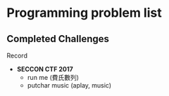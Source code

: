# Programming problem list

## Completed Challenges
Record


* **SECCON CTF 2017**
	- run me (費氏數列)
	- putchar music (aplay, music) 